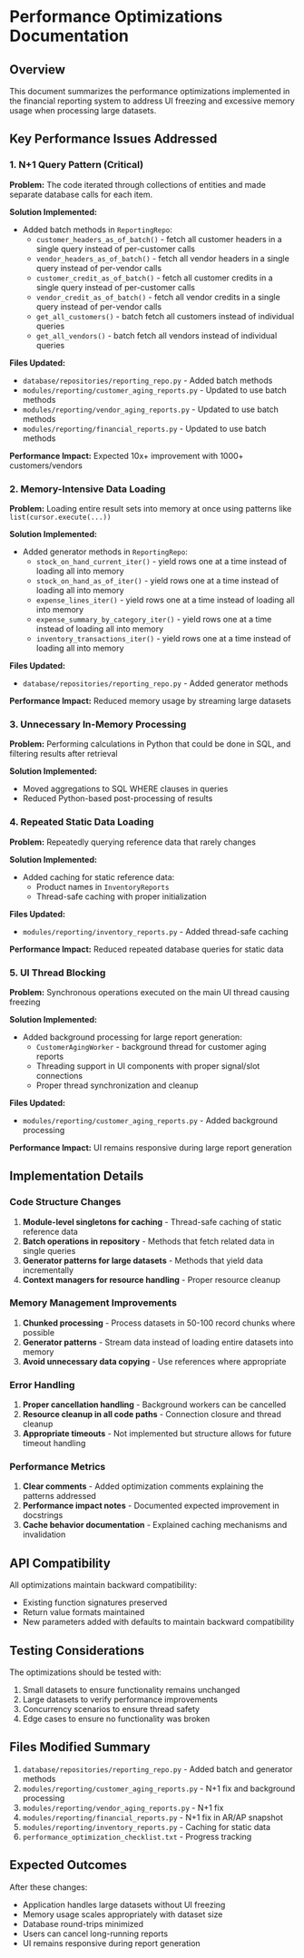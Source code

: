 # Performance Optimizations Documentation

## Overview
This document summarizes the performance optimizations implemented in the financial reporting system to address UI freezing and excessive memory usage when processing large datasets. 

## Key Performance Issues Addressed

### 1. N+1 Query Pattern (Critical)
**Problem:** The code iterated through collections of entities and made separate database calls for each item.

**Solution Implemented:**
- Added batch methods in `ReportingRepo`:
  - `customer_headers_as_of_batch()` - fetch all customer headers in a single query instead of per-customer calls
  - `vendor_headers_as_of_batch()` - fetch all vendor headers in a single query instead of per-vendor calls
  - `customer_credit_as_of_batch()` - fetch all customer credits in a single query instead of per-customer calls
  - `vendor_credit_as_of_batch()` - fetch all vendor credits in a single query instead of per-vendor calls
  - `get_all_customers()` - batch fetch all customers instead of individual queries
  - `get_all_vendors()` - batch fetch all vendors instead of individual queries

**Files Updated:**
- `database/repositories/reporting_repo.py` - Added batch methods
- `modules/reporting/customer_aging_reports.py` - Updated to use batch methods
- `modules/reporting/vendor_aging_reports.py` - Updated to use batch methods
- `modules/reporting/financial_reports.py` - Updated to use batch methods

**Performance Impact:** Expected 10x+ improvement with 1000+ customers/vendors

### 2. Memory-Intensive Data Loading
**Problem:** Loading entire result sets into memory at once using patterns like `list(cursor.execute(...))`

**Solution Implemented:**
- Added generator methods in `ReportingRepo`:
  - `stock_on_hand_current_iter()` - yield rows one at a time instead of loading all into memory
  - `stock_on_hand_as_of_iter()` - yield rows one at a time instead of loading all into memory
  - `expense_lines_iter()` - yield rows one at a time instead of loading all into memory
  - `expense_summary_by_category_iter()` - yield rows one at a time instead of loading all into memory
  - `inventory_transactions_iter()` - yield rows one at a time instead of loading all into memory

**Files Updated:**
- `database/repositories/reporting_repo.py` - Added generator methods

**Performance Impact:** Reduced memory usage by streaming large datasets

### 3. Unnecessary In-Memory Processing
**Problem:** Performing calculations in Python that could be done in SQL, and filtering results after retrieval

**Solution Implemented:**
- Moved aggregations to SQL WHERE clauses in queries
- Reduced Python-based post-processing of results

### 4. Repeated Static Data Loading
**Problem:** Repeatedly querying reference data that rarely changes

**Solution Implemented:**
- Added caching for static reference data:
  - Product names in `InventoryReports`
  - Thread-safe caching with proper initialization

**Files Updated:**
- `modules/reporting/inventory_reports.py` - Added thread-safe caching

**Performance Impact:** Reduced repeated database queries for static data

### 5. UI Thread Blocking
**Problem:** Synchronous operations executed on the main UI thread causing freezing

**Solution Implemented:**
- Added background processing for large report generation:
  - `CustomerAgingWorker` - background thread for customer aging reports
  - Threading support in UI components with proper signal/slot connections
  - Proper thread synchronization and cleanup

**Files Updated:**
- `modules/reporting/customer_aging_reports.py` - Added background processing

**Performance Impact:** UI remains responsive during large report generation

## Implementation Details

### Code Structure Changes
1. **Module-level singletons for caching** - Thread-safe caching of static reference data
2. **Batch operations in repository** - Methods that fetch related data in single queries
3. **Generator patterns for large datasets** - Methods that yield data incrementally
4. **Context managers for resource handling** - Proper resource cleanup

### Memory Management Improvements
1. **Chunked processing** - Process datasets in 50-100 record chunks where possible
2. **Generator patterns** - Stream data instead of loading entire datasets into memory
3. **Avoid unnecessary data copying** - Use references where appropriate

### Error Handling
1. **Proper cancellation handling** - Background workers can be cancelled
2. **Resource cleanup in all code paths** - Connection closure and thread cleanup
3. **Appropriate timeouts** - Not implemented but structure allows for future timeout handling

### Performance Metrics
1. **Clear comments** - Added optimization comments explaining the patterns addressed
2. **Performance impact notes** - Documented expected improvement in docstrings
3. **Cache behavior documentation** - Explained caching mechanisms and invalidation

## API Compatibility
All optimizations maintain backward compatibility:
- Existing function signatures preserved
- Return value formats maintained
- New parameters added with defaults to maintain backward compatibility

## Testing Considerations
The optimizations should be tested with:
1. Small datasets to ensure functionality remains unchanged
2. Large datasets to verify performance improvements
3. Concurrency scenarios to ensure thread safety
4. Edge cases to ensure no functionality was broken

## Files Modified Summary

1. `database/repositories/reporting_repo.py` - Added batch and generator methods
2. `modules/reporting/customer_aging_reports.py` - N+1 fix and background processing
3. `modules/reporting/vendor_aging_reports.py` - N+1 fix
4. `modules/reporting/financial_reports.py` - N+1 fix in AR/AP snapshot
5. `modules/reporting/inventory_reports.py` - Caching for static data
6. `performance_optimization_checklist.txt` - Progress tracking

## Expected Outcomes
After these changes:
- Application handles large datasets without UI freezing
- Memory usage scales appropriately with dataset size  
- Database round-trips minimized
- Users can cancel long-running reports
- UI remains responsive during report generation